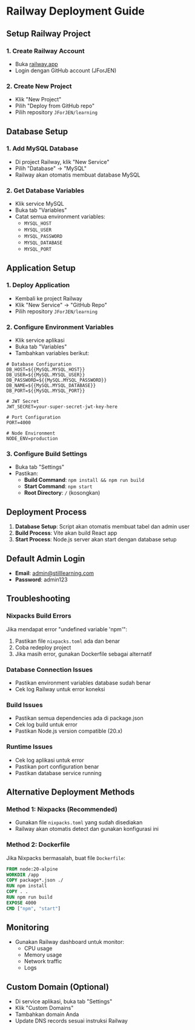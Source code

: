 # Railway Deployment Guide

## Setup Railway Project

### 1. Create Railway Account
- Buka [railway.app](https://railway.app)
- Login dengan GitHub account (JForJEN)

### 2. Create New Project
- Klik "New Project"
- Pilih "Deploy from GitHub repo"
- Pilih repository `JForJEN/learning`

## Database Setup

### 1. Add MySQL Database
- Di project Railway, klik "New Service"
- Pilih "Database" → "MySQL"
- Railway akan otomatis membuat database MySQL

### 2. Get Database Variables
- Klik service MySQL
- Buka tab "Variables"
- Catat semua environment variables:
  - `MYSQL_HOST`
  - `MYSQL_USER`
  - `MYSQL_PASSWORD`
  - `MYSQL_DATABASE`
  - `MYSQL_PORT`

## Application Setup

### 1. Deploy Application
- Kembali ke project Railway
- Klik "New Service" → "GitHub Repo"
- Pilih repository `JForJEN/learning`

### 2. Configure Environment Variables
- Klik service aplikasi
- Buka tab "Variables"
- Tambahkan variables berikut:

```env
# Database Configuration
DB_HOST=${{MySQL.MYSQL_HOST}}
DB_USER=${{MySQL.MYSQL_USER}}
DB_PASSWORD=${{MySQL.MYSQL_PASSWORD}}
DB_NAME=${{MySQL.MYSQL_DATABASE}}
DB_PORT=${{MySQL.MYSQL_PORT}}

# JWT Secret
JWT_SECRET=your-super-secret-jwt-key-here

# Port Configuration
PORT=4000

# Node Environment
NODE_ENV=production
```

### 3. Configure Build Settings
- Buka tab "Settings"
- Pastikan:
  - **Build Command**: `npm install && npm run build`
  - **Start Command**: `npm start`
  - **Root Directory**: `/` (kosongkan)

## Deployment Process

1. **Database Setup**: Script akan otomatis membuat tabel dan admin user
2. **Build Process**: Vite akan build React app
3. **Start Process**: Node.js server akan start dengan database setup

## Default Admin Login

- **Email**: admin@stilllearning.com
- **Password**: admin123

## Troubleshooting

### Nixpacks Build Errors
Jika mendapat error "undefined variable 'npm'":
1. Pastikan file `nixpacks.toml` ada dan benar
2. Coba redeploy project
3. Jika masih error, gunakan Dockerfile sebagai alternatif

### Database Connection Issues
- Pastikan environment variables database sudah benar
- Cek log Railway untuk error koneksi

### Build Issues
- Pastikan semua dependencies ada di package.json
- Cek log build untuk error
- Pastikan Node.js version compatible (20.x)

### Runtime Issues
- Cek log aplikasi untuk error
- Pastikan port configuration benar
- Pastikan database service running

## Alternative Deployment Methods

### Method 1: Nixpacks (Recommended)
- Gunakan file `nixpacks.toml` yang sudah disediakan
- Railway akan otomatis detect dan gunakan konfigurasi ini

### Method 2: Dockerfile
Jika Nixpacks bermasalah, buat file `Dockerfile`:
```dockerfile
FROM node:20-alpine
WORKDIR /app
COPY package*.json ./
RUN npm install
COPY . .
RUN npm run build
EXPOSE 4000
CMD ["npm", "start"]
```

## Monitoring

- Gunakan Railway dashboard untuk monitor:
  - CPU usage
  - Memory usage
  - Network traffic
  - Logs

## Custom Domain (Optional)

- Di service aplikasi, buka tab "Settings"
- Klik "Custom Domains"
- Tambahkan domain Anda
- Update DNS records sesuai instruksi Railway 